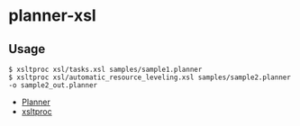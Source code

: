 # planner-xsl

## Usage
    $ xsltproc xsl/tasks.xsl samples/sample1.planner
    $ xsltproc xsl/automatic_resource_leveling.xsl samples/sample2.planner -o sample2_out.planner

- [Planner](https://wiki.gnome.org/Apps/Planner)
- [xsltproc](http://xmlsoft.org/XSLT/xsltproc2.html)
